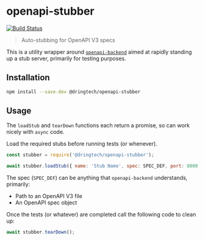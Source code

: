# openapi-stubber

[![Build Status](https://travis-ci.org/dringtech/openapi-stubber.svg?branch=master)](https://travis-ci.org/dringtech/openapi-stubber)

> Auto-stubbing for OpenAPI V3 specs

This is a utility wrapper around [`openapi-backend`](https://www.npmjs.com/package/openapi-backend) aimed
at rapidly standing up a stub server, primarily for testing purposes.

## Installation

```sh
npm install --save-dev @dringtech/openapi-stubber
```

## Usage

The `loadStub` and `tearDown` functions each return a promise, so can work nicely with
`async` code.

Load the required stubs before running tests (or whenever).

```js
const stubber = require('@dringtech/openapi-stubber');

await stubber.loadStub({ name: 'Stub Name', spec: SPEC_DEF, port: 8000 });
```

The spec (`SPEC_DEF`) can be anything that `openapi-backend` understands, primarily:

* Path to an OpenAPI V3 file
* An OpenAPI spec object

Once the tests (or whatever) are completed call the following code to clean up:

```js
await stubber.tearDown();
```

